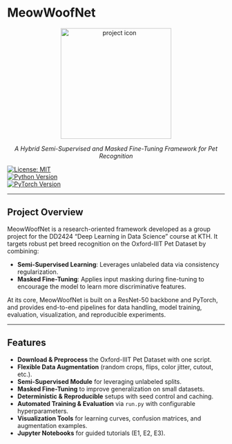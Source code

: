# MeowWoofNet

<p align="center">
<img src="https://github.com/user-attachments/assets/e0c0d99f-fe50-42b1-9ff7-d2361992d9c3" alt="project icon" width="256" />
</p>
<p align="center">
  <em>A Hybrid Semi-Supervised and Masked Fine-Tuning Framework for Pet Recognition</em>
</p>

[![License: MIT](https://img.shields.io/badge/License-MIT-blue.svg)](LICENSE)  
[![Python Version](https://img.shields.io/badge/python-3.8%2B-green.svg)]()  
[![PyTorch Version](https://img.shields.io/badge/pytorch-%3E%3D1.9-orange.svg)]()

---

## Project Overview

MeowWoofNet is a research-oriented framework developed as a group project for the DD2424 “Deep Learning in Data Science” course at KTH. It targets robust pet breed recognition on the Oxford-IIIT Pet Dataset by combining:

- **Semi-Supervised Learning**: Leverages unlabeled data via consistency regularization.  
- **Masked Fine-Tuning**: Applies input masking during fine-tuning to encourage the model to learn more discriminative features.  

At its core, MeowWoofNet is built on a ResNet-50 backbone and PyTorch, and provides end-to-end pipelines for data handling, model training, evaluation, visualization, and reproducible experiments.

---

## Features

- **Download & Preprocess** the Oxford-IIIT Pet Dataset with one script.  
- **Flexible Data Augmentation** (random crops, flips, color jitter, cutout, etc.).  
- **Semi-Supervised Module** for leveraging unlabeled splits.  
- **Masked Fine-Tuning** to improve generalization on small datasets.  
- **Deterministic & Reproducible** setups with seed control and caching.  
- **Automated Training & Evaluation** via `run.py` with configurable hyperparameters.  
- **Visualization Tools** for learning curves, confusion matrices, and augmentation examples.  
- **Jupyter Notebooks** for guided tutorials (E1, E2, E3).

